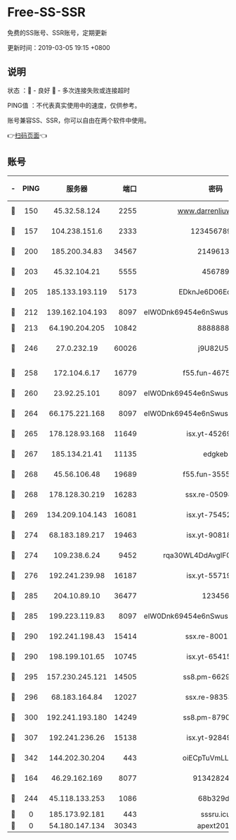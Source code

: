 # Free-SS-SSR

免费的SS账号、SSR账号，定期更新

更新时间：2019-03-05 19:15 +0800

## 说明

状态     ：🙂 - 良好 🙁 - 多次连接失败或连接超时

PING值   ：不代表真实使用中的速度，仅供参考。

账号兼容SS、SSR，你可以自由在两个软件中使用。

👉[扫码页面](https://liesauer.github.io/free-ss-ssr.github.io/)👈

## 账号

|-|PING|服务器|端口|密码|加密方式|区域|
|:----:|:----:|:-----:|-----:|:----:|:----:|:----:|
|🙂|150|45.32.58.124|2255|www.darrenliuwei.com|aes-256-cfb|JP|
|🙂|157|104.238.151.6|2333|12345678900|aes-256-cfb|JP|
|🙂|200|185.200.34.83|34567|21496138|aes-256-cfb|US|
|🙂|203|45.32.104.21|5555|456789|aes-256-cfb|SG|
|🙂|205|185.133.193.119|5173|EDknJe6D06EoWDaw|aes-256-cfb|US|
|🙂|212|139.162.104.193|8097|eIW0Dnk69454e6nSwuspv9DmS201tQ0D|aes-256-cfb|JP|
|🙂|213|64.190.204.205|10842|88888888|rc4-md5|US|
|🙂|246|27.0.232.19|60026|j9U82U53|xchacha20-ietf-poly1305|HK|
|🙂|258|172.104.6.17|16779|f55.fun-46758883|aes-256-cfb|US|
|🙂|260|23.92.25.101|8097|eIW0Dnk69454e6nSwuspv9DmS201tQ0D|aes-256-cfb|US|
|🙂|264|66.175.221.168|8097|eIW0Dnk69454e6nSwuspv9DmS201tQ0D|aes-256-cfb|US|
|🙂|265|178.128.93.168|11649|isx.yt-45269107|aes-256-cfb|SG|
|🙂|267|185.134.21.41|11135|edgkeb|aes-256-cfb|GB|
|🙂|268|45.56.106.48|19689|f55.fun-35553896|aes-256-cfb|US|
|🙂|268|178.128.30.219|16283|ssx.re-05098737|aes-256-cfb|SG|
|🙂|269|134.209.104.143|16081|isx.yt-75452571|aes-256-cfb|SG|
|🙂|274|68.183.189.217|19463|isx.yt-90818322|aes-256-cfb|SG|
|🙂|274|109.238.6.24|9452|rqa30WL4DdAvgIFG6Fs3znzTa|aes-256-cfb|FR|
|🙂|276|192.241.239.98|16187|isx.yt-55719199|aes-256-cfb|US|
|🙂|285|204.10.89.10|36477|123456|aes-256-cfb|US|
|🙂|285|199.223.119.83|8097|eIW0Dnk69454e6nSwuspv9DmS201tQ0D|aes-256-cfb|US|
|🙂|290|192.241.198.43|15414|ssx.re-80011853|aes-256-cfb|US|
|🙂|290|198.199.101.65|10745|isx.yt-65415460|aes-256-cfb|US|
|🙂|295|157.230.245.121|14505|ss8.pm-66291298|aes-256-cfb|SG|
|🙂|296|68.183.164.84|12027|ssx.re-98353695|aes-256-cfb|US|
|🙂|300|192.241.193.180|14249|ss8.pm-87905446|aes-256-cfb|US|
|🙂|307|192.241.236.26|15138|isx.yt-92849961|aes-256-cfb|US|
|🙂|342|144.202.30.204|443|oiECpTuVmLLxk4Ts|aes-256-cfb|US|
|🙂|164|46.29.162.169|8077|9134282479|aes-256-cfb|RU|
|🙂|244|45.118.133.253|1086|68b329da|aes-256-cfb|SG|
|🙁|0|185.173.92.181|443|sssru.icu|rc4-md5|RU|
|🙁|0|54.180.147.134|30343|apext2019|chacha20|KR|
